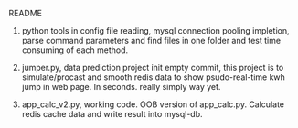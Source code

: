 README

1. python tools in config file reading, mysql connection pooling impletion,
parse command parameters and find files in one folder and test
time consuming of each method.

2. jumper.py, data prediction project
init empty commit, this project is to simulate/procast and smooth redis data to show
psudo-real-time kwh jump in web page. In seconds.
really simply way yet.

3. app_calc_v2.py, working code.
OOB version of app_calc.py. Calculate redis cache data and write result into mysql-db.
